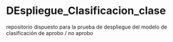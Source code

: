 # DEspliegue_Clasificacion_clase
repositorio dispuesto para la prueba de despliegue del modelo de clasificación de aprobo / no aprobo
